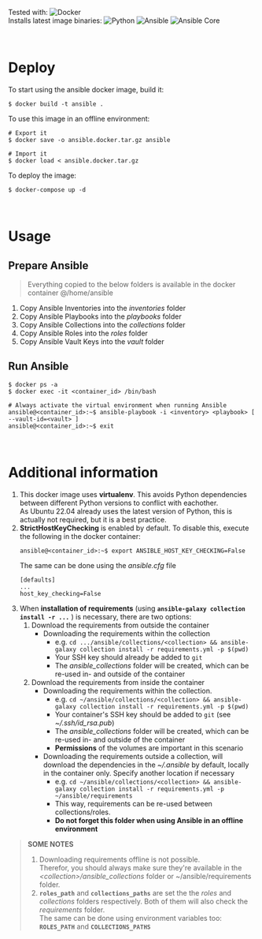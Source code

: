 Tested with: ![Docker](https://img.shields.io/badge/20.10-Docker-blue)   
Installs latest image binaries: ![Python](https://img.shields.io/badge/3.11-Python-9cf) ![Ansible](https://img.shields.io/badge/7.3-Ansible-red) ![Ansible Core](https://img.shields.io/badge/2.14-Ansible%20Core-orange)

&ensp;&ensp;  
# Deploy

To start using the ansible docker image, build it:
```
$ docker build -t ansible .
```

To use this image in an offline environment:
```
# Export it
$ docker save -o ansible.docker.tar.gz ansible

# Import it
$ docker load < ansible.docker.tar.gz
```

To deploy the image:
```
$ docker-compose up -d
```


&ensp;&ensp;  
# Usage

## Prepare Ansible

> Everything copied to the below folders is available in the docker container @/home/ansible

1. Copy Ansible Inventories into the *inventories* folder
2. Copy Ansible Playbooks into the *playbooks* folder
3. Copy Ansible Collections into the *collections* folder
4. Copy Ansible Roles into the *roles* folder
5. Copy Ansible Vault Keys into the *vault* folder

## Run Ansible

```
$ docker ps -a
$ docker exec -it <container_id> /bin/bash

# Always activate the virtual environment when running Ansible
ansible@<container_id>:~$ ansible-playbook -i <inventory> <playbook> [ --vault-id=<vault> ]
ansible@<container_id>:~$ exit
```

&ensp;&ensp;  
# Additional information

1. This docker image uses **virtualenv**. This avoids Python dependencies between different Python versions to conflict with eachother.  
   As Ubuntu 22.04 already uses the latest version of Python, this is actually not required, but it is a best practice.
2. **StrictHostKeyChecking** is enabled by default. To disable this, execute the following in the docker container:
    ```
    ansible@<container_id>:~$ export ANSIBLE_HOST_KEY_CHECKING=False
    ```
   The same can be done using the *ansible.cfg* file
   ```
   [defaults]
   ...
   host_key_checking=False
   ```
3. When **installation of requirements** (using **`ansible-galaxy collection install -r ...`** ) is necessary, there are two options:
   1. Download the requirements from outside the container
      * Downloading the requirements within the collection
         * e.g. ```cd .../ansible/collections/<collection> && ansible-galaxy collection install -r requirements.yml -p $(pwd)```
         * Your SSH key should already be added to `git`
         * The *ansible_collections* folder will be created, which can be re-used in- and outside of the container
   2. Download the requirements from inside the container
      * Downloading the requirements within the collection.
         * e.g. ```cd ~/ansible/collections/<collection> && ansible-galaxy collection install -r requirements.yml -p $(pwd)```
         * Your container's SSH key should be added to `git` (see *~/.ssh/id_rsa.pub*)
         * The *ansible_collections* folder will be created, which can be re-used in- and outside of the container
         * **Permissions** of the volumes are important in this scenario
      * Downloading the requirements outside a collection, will download the dependencies in the *~/.ansible* by default, locally in the container only. Specify another location if necessary
         * e.g. ```cd ~/ansible/collections/<collection> && ansible-galaxy collection install -r requirements.yml -p ~/ansible/requirements```
         * This way, requirements can be re-used between collections/roles.
         * **Do not forget this folder when using Ansible in an offline environment** 

> **SOME NOTES**
>    
> 1. Downloading requirements offline is not possible.  
> Therefor, you should always make sure they're available in the *\<collection\>/ansible_collections* folder or ~/ansible/requirements folder.
> 2. **`roles_path`** and **`collections_paths`** are set the the *roles* and *collections* folders respectively. Both of them will also check the *requirements* folder.  
> The same can be done using environment variables too: **`ROLES_PATH`** and **`COLLECTIONS_PATHS`** 